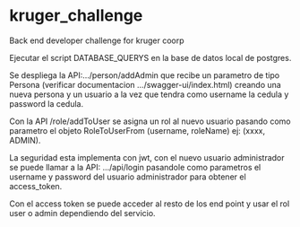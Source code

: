 # kruger_challenge
Back end developer challenge for kruger coorp


Ejecutar el script DATABASE_QUERYS en la base de datos local de postgres.

Se despliega la API:.../person/addAdmin que recibe un parametro de tipo Persona (verificar documentacion .../swagger-ui/index.html) creando una nueva persona y un usuario a la vez que tendra como username la cedula y password la cedula.

Con la API /role/addToUser se asigna un rol al nuevo usuario pasando como parametro el objeto RoleToUserFrom (username, roleName) ej: (xxxx, ADMIN).

La seguridad esta implementa con jwt, con el nuevo usuario administrador se puede llamar a la API: .../api/login
pasandole como parametros el username y password del usuario administrador para obtener el access_token.

Con el access token se puede acceder al resto de los end point y usar el rol user o admin dependiendo del servicio.



